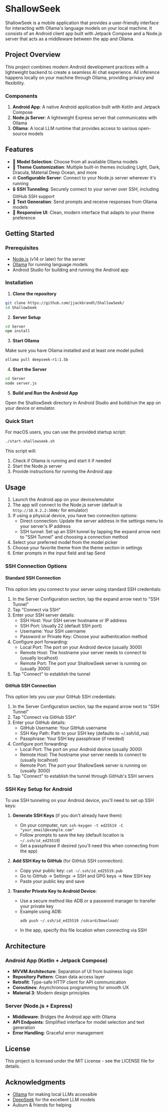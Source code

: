 # ShallowSeek

ShallowSeek is a mobile application that provides a user-friendly interface for interacting with Ollama's language models on your local machine. It consists of an Android client app built with Jetpack Compose and a Node.js server that acts as a middleware between the app and Ollama.

## Project Overview

This project combines modern Android development practices with a lightweight backend to create a seamless AI chat experience. All inference happens locally on your machine through Ollama, providing privacy and flexibility.

### Components

1. **Android App**: A native Android application built with Kotlin and Jetpack Compose
2. **Node.js Server**: A lightweight Express server that communicates with Ollama
3. **Ollama**: A local LLM runtime that provides access to various open-source models

## Features

- 🔄 **Model Selection**: Choose from all available Ollama models
- 🎨 **Theme Customization**: Multiple built-in themes including Light, Dark, Dracula, Material Deep Ocean, and more
- 🌐 **Configurable Server**: Connect to your Node.js server wherever it's running
- 🔒 **SSH Tunneling**: Securely connect to your server over SSH, including GitHub SSH support
- 💬 **Text Generation**: Send prompts and receive responses from Ollama models
- 🚀 **Responsive UI**: Clean, modern interface that adapts to your theme preference

## Getting Started

### Prerequisites

- [Node.js](https://nodejs.org/) (v14 or later) for the server
- [Ollama](https://ollama.ai/) for running language models
- Android Studio for building and running the Android app

### Installation

1. **Clone the repository**

```bash
git clone https://github.com/jjackbrandt/ShallowSeek/
cd ShallowSeek
```

2. **Server Setup**

```bash
cd Server
npm install
```

3. **Start Ollama**

Make sure you have Ollama installed and at least one model pulled:

```bash
ollama pull deepseek-r1:1.5b
```

4. **Start the Server**

```bash
cd Server
node server.js
```

5. **Build and Run the Android App**

Open the ShallowSeek directory in Android Studio and build/run the app on your device or emulator.

### Quick Start

For macOS users, you can use the provided startup script:

```bash
./start-shallowseek.sh
```

This script will:
1. Check if Ollama is running and start it if needed
2. Start the Node.js server
3. Provide instructions for running the Android app

## Usage

1. Launch the Android app on your device/emulator
2. The app will connect to the Node.js server (default is `http://10.0.2.2:3000/` for emulator)
3. If using a physical device, you have two connection options:
   - Direct connection: Update the server address in the settings menu to your server's IP address
   - SSH tunnel: Set up an SSH tunnel by tapping the expand arrow next to "SSH Tunnel" and choosing a connection method
4. Select your preferred model from the model picker
5. Choose your favorite theme from the theme section in settings
6. Enter prompts in the input field and tap Send

### SSH Connection Options

#### Standard SSH Connection
This option lets you connect to your server using standard SSH credentials:

1. In the Server Configuration section, tap the expand arrow next to "SSH Tunnel"
2. Tap "Connect via SSH"
3. Enter your SSH server details:
   - SSH Host: Your SSH server hostname or IP address
   - SSH Port: Usually 22 (default SSH port)
   - Username: Your SSH username
   - Password or Private Key: Choose your authentication method
4. Configure port forwarding:
   - Local Port: The port on your Android device (usually 3000)
   - Remote Host: The hostname your server needs to connect to (usually localhost)
   - Remote Port: The port your ShallowSeek server is running on (usually 3000)
5. Tap "Connect" to establish the tunnel

#### GitHub SSH Connection
This option lets you use your GitHub SSH credentials:

1. In the Server Configuration section, tap the expand arrow next to "SSH Tunnel"
2. Tap "Connect via GitHub SSH" 
3. Enter your GitHub details:
   - GitHub Username: Your GitHub username
   - SSH Key Path: Path to your SSH key (defaults to ~/.ssh/id_rsa)
   - Passphrase: Your SSH key passphrase (if needed)
4. Configure port forwarding:
   - Local Port: The port on your Android device (usually 3000)
   - Remote Host: The hostname your server needs to connect to (usually localhost)
   - Remote Port: The port your ShallowSeek server is running on (usually 3000)
5. Tap "Connect" to establish the tunnel through GitHub's SSH servers

### SSH Key Setup for Android

To use SSH tunneling on your Android device, you'll need to set up SSH keys:

1. **Generate SSH Keys** (if you don't already have them):
   - On your computer, run: `ssh-keygen -t ed25519 -C "your_email@example.com"`
   - Follow prompts to save the key (default location is `~/.ssh/id_ed25519`)
   - Set a passphrase if desired (you'll need this when connecting from the app)

2. **Add SSH Key to GitHub** (for GitHub SSH connection):
   - Copy your public key: `cat ~/.ssh/id_ed25519.pub`
   - Go to GitHub → Settings → SSH and GPG keys → New SSH key
   - Paste your public key and save

3. **Transfer Private Key to Android Device**:
   - Use a secure method like ADB or a password manager to transfer your private key
   - Example using ADB:
     ```bash
     adb push ~/.ssh/id_ed25519 /sdcard/Download/
     ```
   - In the app, specify this file location when connecting via SSH

## Architecture

### Android App (Kotlin + Jetpack Compose)

- **MVVM Architecture**: Separation of UI from business logic
- **Repository Pattern**: Clean data access layer
- **Retrofit**: Type-safe HTTP client for API communication
- **Coroutines**: Asynchronous programming for smooth UX
- **Material 3**: Modern design principles

### Server (Node.js + Express)

- **Middleware**: Bridges the Android app with Ollama
- **API Endpoints**: Simplified interface for model selection and text generation
- **Error Handling**: Graceful error management

## License

This project is licensed under the MIT License - see the LICENSE file for details.

## Acknowledgments

- [Ollama](https://ollama.ai/) for making local LLMs accessible
- [DeepSeek](https://github.com/deepseek-ai/) for the excellent LLM models
- Auburn & friends for helping

